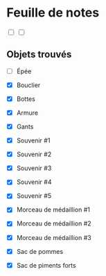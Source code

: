 
# Feuille de notes


<input type="checkbox" name="Épée">

<input type="checkbox" name="Bouclier">


## Objets trouvés
- [ ] Épée
- [x] Bouclier

- [x] Bottes
- [x] Armure
- [x] Gants

- [x] Souvenir #1
- [x] Souvenir #2
- [x] Souvenir #3
- [x] Souvenir #4
- [x] Souvenir #5

- [x] Morceau de médaillion #1
- [x] Morceau de médaillion #2
- [x] Morceau de médaillion #3

- [x] Sac de pommes
- [x] Sac de piments forts

